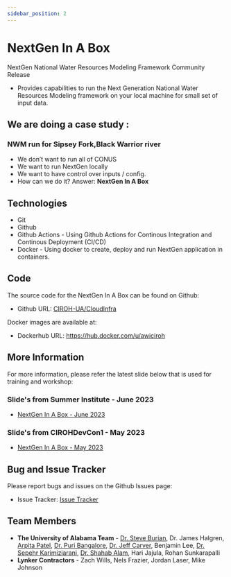 ```yaml
---
sidebar_position: 2
---
```


# NextGen In A Box

NextGen National Water Resources Modeling Framework Community Release

- Provides capabilities to run the Next Generation National Water Resources Modeling framework on your local machine for small set of input data.

## We are doing a case study : 
### NWM run for Sipsey Fork,Black Warrior river

- We don’t want to run all of CONUS
- We want to run NextGen locally
- We want to have control over inputs / config.
- How can we do it? Answer: **NextGen In A Box**

## Technologies

- Git
- Github
- Github Actions - Using Github Actions for Continous Integration and Continous Deployment (CI/CD)
- Docker - Using docker to create, deploy and run NextGen application in containers.

## Code

The source code for the NextGen In A Box can be found on Github:

- Github URL: [CIROH-UA/CloudInfra](https://github.com/CIROH-UA/CloudInfra)

Docker images are available at:

- Dockerhub URL: https://hub.docker.com/u/awiciroh

## More Information

For more information, please refer the latest slide below that is used for training and workshop:

### Slide's from Summer Institute - June 2023

- [NextGen In A Box - June 2023](https://github.com/CIROH-UA/Conferences/tree/main/SummerInstitute2023)

### Slide's from CIROHDevCon1 - May 2023

- [NextGen In A Box - May 2023](https://github.com/CIROH-UA/Conferences/tree/main/CIROHdevCon23)

## Bug and Issue Tracker

Please report bugs and issues on the Github Issues page:

- Issue Tracker: [Issue Tracker](https://github.com/CIROH-UA/CloudInfra/issues/)

## Team Members

- **The University of Alabama Team** - [Dr. Steve Burian](https://eng.ua.edu/eng-directory/dr-steven-burian/), Dr. James Halgren, [Arpita Patel](https://dev.awi.ua.edu/about/staff/arpita-patel/), [Dr. Puri Bangalore](https://eng.ua.edu/eng-directory/dr-purushotham-bangalore/), [Dr. Jeff Carver](http://carver.cs.ua.edu/), Benjamin Lee, [Dr. Sepehr Karimiziarani](https://dev.awi.ua.edu/about/staff/sepehr-karimiziarani-ph-d/), [Dr. Shahab Alam](https://dev.awi.ua.edu/about/staff/md-shahabul-alam-ph-d/), Hari Jajula, Rohan Sunkarapalli
- **Lynker Contractors** - Zach Wills, Nels Frazier, Jordan Laser, Mike Johnson